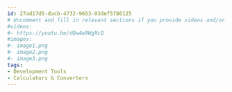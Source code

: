 ```yaml
---
id: 27ad17d5-dacb-4732-9653-03def5f86125
# Uncomment and fill in relevant sections if you provide videos and/or images
#videos:
#- https://youtu.be/dQw4w9WgXcQ
#images:
#- image1.png
#- image2.png
#- image3.png
tags:
- Development Tools
- Calculators & Converters
---
```

